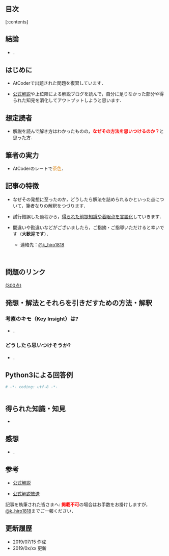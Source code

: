 ## 目次
[:contents]

## 結論

+ ．

## はじめに

+ AtCoderで出題された問題を復習しています．

+ [公式解説](https://img.atcoder.jp/caddi2018/editorial.pdf)や上位陣による解説ブログを読んで，自分に足りなかった部分や得られた知見を消化してアウトプットしようと思います．

<!-- more -->

## 想定読者

+ 解説を読んで解き方はわかったものの，<span style="color: #ff0000"><b>なぜその方法を思いつけるのか？</b></span>と思った方．

## 筆者の実力

+ AtCoderのレートで<span style="color: #dd830c">茶色</span>．

## 記事の特徴

+ なぜその発想に至ったのか，どうしたら解法を詰められるかといった点について，筆者なりの解釈をつづります．

+ 試行錯誤した過程から，[得られた前提知識や着眼点を言語化](https://hiro-kato.hatenablog.jp/entry/2019/03/04/060000_1)していきます．

+ 間違いや勘違いなどがございましたら，ご指摘・ご指導いただけると幸いです（<b>大歓迎です</b>）．

  + 連絡先：[@k_hiro1818](https://twitter.com/k_hiro1818)

<br>

## 問題のリンク

[ (300点)](https://atcoder.jp/contests/caddi2018/tasks/caddi2018_b)

## 発想・解法とそれらを引きだすための方法・解釈

### 考察のキモ（Key Insight）は?

  + ．

### どうしたら思いつけそうか?

  + ．

## Python3による回答例

```python
# -*- coding: utf-8 -*-



```

## 得られた知識・知見

+

## 感想

+ ．

## 参考

+ [公式解説](https://img.atcoder.jp/caddi2018/editorial.pdf)

+ [公式解説放送](https://www.youtube.com/watch?v=z0bIhkaSXY4)


記事を執筆された皆さまへ: <span style="color: #ff0000"><b>掲載不可</b></span>の場合はお手数をお掛けしますが，[@k_hiro1818](https://twitter.com/k_hiro1818)までご一報ください．

## 更新履歴

+ 2019/07/15 作成
+ 2019/0x/xx 更新
